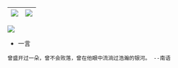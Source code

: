 | ![](https://gh.xfisxf.top/https://raw.githubusercontent.com/CoolPlayLin/CoolPlayLin/master/metrics.classic.svg) | ![](https://github-readme-stats.vercel.app//api?username=CoolPlayLin&count_private=true&show_icons=true&theme=github_dark_dimmed) |
| --------------------------------------------------------------------------------------------------------------- | --------------------------------------------------------------------------------------------------------------------------------- |

[![](https://gh.xfisxf.top/https://raw.githubusercontent.com/CoolPlayLin/CoolPlayLin/master/photo.png)](https://github.com/CoolPlayLin)

- 一言

```
曾盛开过一朵，曾不会败落，曾在他眼中流淌过浩瀚的银河。 --南语
```
